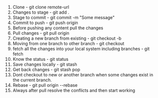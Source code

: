 
1. Clone - git clone remote-url
2. Changes to stage - git add .
3. Stage to commit - git commit -m "Some message"
4. Commit to push - git push origin <branch-name>
5. Before pushing any content pull the changes 
6. Pull changes - git pull origin <branch-name>
7. Creating a new branch from existing - git checkout -b <branch-name>
8. Moving from one branch to other branch - git checkout <branch-name>
9. fetch all the changes into your local system including branches - git fetch
10. Know the status - git status
11. Save changes locally - git stash
12. Get back changes - git stash pop
13. Dont checkout to new or another branch when some changes exist in the current branch.
14. Rebase - git pull origin <branch-name-2> --rebase
15. Always after pull resolve the conflicts and then start working